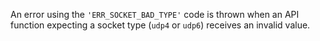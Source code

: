 
An error using the `'ERR_SOCKET_BAD_TYPE'` code is thrown when an API
function expecting a socket type (`udp4` or `udp6`) receives an invalid value.

<a id="ERR_SOCKET_CANNOT_SEND"></a>
